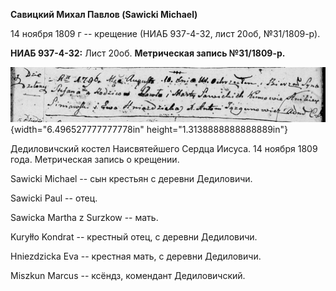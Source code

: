 **Савицкий Михал Павлов (Sawicki Michael)**

14 ноября 1809 г -- крещение (НИАБ 937-4-32, лист 20об, №31/1809-р).

**НИАБ 937-4-32:** Лист 20об. **Метрическая запись №31/1809-р.**

![](./media/5aedcbb459b53a2f87c64bf1b2bb092982dc7e85.png){width="6.496527777777778in"
height="1.3138888888888889in"}

Дедиловичский костел Наисвятейшего Сердца Иисуса. 14 ноября 1809 года.
Метрическая запись о крещении.

Sawicki Michael -- сын крестьян с деревни Дедиловичи.

Sawicki Paul -- отец.

Sawicka Martha z Surzkow -- мать.

Kuryłło Kondrat -- крестный отец, с деревни Дедиловичи.

Hniezdzicka Eva -- крестная мать, с деревни Дедиловичи.

Miszkun Marcus -- ксёндз, комендант Дедиловичский.

